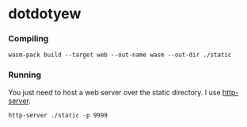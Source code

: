 # dotdotyew

### Compiling

```
wasm-pack build --target web --out-name wasm --out-dir ./static
```

### Running

You just need to host a web server over the static directory. I use [http-server](https://www.npmjs.com/package/http-server).

```
http-server ./static -p 9999
```

